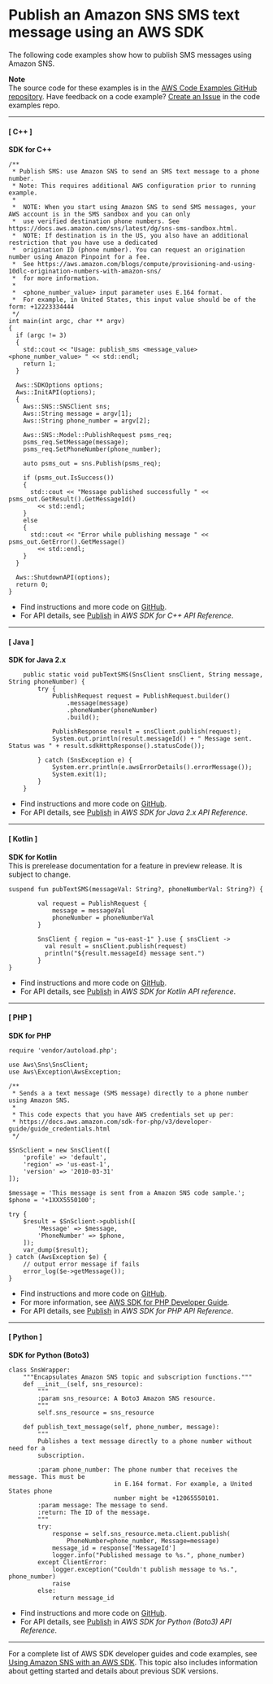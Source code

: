 # Publish an Amazon SNS SMS text message using an AWS SDK<a name="example_sns_PublishTextSMS_section"></a>

The following code examples show how to publish SMS messages using Amazon SNS\.

**Note**  
The source code for these examples is in the [AWS Code Examples GitHub repository](https://github.com/awsdocs/aws-doc-sdk-examples)\. Have feedback on a code example? [Create an Issue](https://github.com/awsdocs/aws-doc-sdk-examples/issues/new/choose) in the code examples repo\. 

------
#### [ C\+\+ ]

**SDK for C\+\+**  
  

```
/**
 * Publish SMS: use Amazon SNS to send an SMS text message to a phone number.
 * Note: This requires additional AWS configuration prior to running example. 
 * 
 *  NOTE: When you start using Amazon SNS to send SMS messages, your AWS account is in the SMS sandbox and you can only
 *  use verified destination phone numbers. See https://docs.aws.amazon.com/sns/latest/dg/sns-sms-sandbox.html.
 *  NOTE: If destination is in the US, you also have an additional restriction that you have use a dedicated
 *  origination ID (phone number). You can request an origination number using Amazon Pinpoint for a fee.
 *  See https://aws.amazon.com/blogs/compute/provisioning-and-using-10dlc-origination-numbers-with-amazon-sns/ 
 *  for more information. 
 * 
 *  <phone_number_value> input parameter uses E.164 format. 
 *  For example, in United States, this input value should be of the form: +12223334444
 */
int main(int argc, char ** argv)
{
  if (argc != 3)
  {
    std::cout << "Usage: publish_sms <message_value> <phone_number_value> " << std::endl;
    return 1;
  }

  Aws::SDKOptions options;
  Aws::InitAPI(options);
  {
    Aws::SNS::SNSClient sns;
    Aws::String message = argv[1];
    Aws::String phone_number = argv[2];

    Aws::SNS::Model::PublishRequest psms_req;
    psms_req.SetMessage(message);
    psms_req.SetPhoneNumber(phone_number);

    auto psms_out = sns.Publish(psms_req);

    if (psms_out.IsSuccess())
    {
      std::cout << "Message published successfully " << psms_out.GetResult().GetMessageId()
        << std::endl;
    }
    else
    {
      std::cout << "Error while publishing message " << psms_out.GetError().GetMessage()
        << std::endl;
    }
  }

  Aws::ShutdownAPI(options);
  return 0;
}
```
+  Find instructions and more code on [GitHub](https://github.com/awsdocs/aws-doc-sdk-examples/tree/main/cpp/example_code/sns#code-examples)\. 
+  For API details, see [Publish](https://docs.aws.amazon.com/goto/SdkForCpp/sns-2010-03-31/Publish) in *AWS SDK for C\+\+ API Reference*\. 

------
#### [ Java ]

**SDK for Java 2\.x**  
  

```
    public static void pubTextSMS(SnsClient snsClient, String message, String phoneNumber) {
        try {
            PublishRequest request = PublishRequest.builder()
                .message(message)
                .phoneNumber(phoneNumber)
                .build();

            PublishResponse result = snsClient.publish(request);
            System.out.println(result.messageId() + " Message sent. Status was " + result.sdkHttpResponse().statusCode());

        } catch (SnsException e) {
            System.err.println(e.awsErrorDetails().errorMessage());
            System.exit(1);
        }
    }
```
+  Find instructions and more code on [GitHub](https://github.com/awsdocs/aws-doc-sdk-examples/tree/main/javav2/example_code/sns#readme)\. 
+  For API details, see [Publish](https://docs.aws.amazon.com/goto/SdkForJavaV2/sns-2010-03-31/Publish) in *AWS SDK for Java 2\.x API Reference*\. 

------
#### [ Kotlin ]

**SDK for Kotlin**  
This is prerelease documentation for a feature in preview release\. It is subject to change\.
  

```
suspend fun pubTextSMS(messageVal: String?, phoneNumberVal: String?) {

        val request = PublishRequest {
            message = messageVal
            phoneNumber = phoneNumberVal
        }

        SnsClient { region = "us-east-1" }.use { snsClient ->
          val result = snsClient.publish(request)
          println("${result.messageId} message sent.")
        }
}
```
+  Find instructions and more code on [GitHub](https://github.com/awsdocs/aws-doc-sdk-examples/tree/main/kotlin/services/sns#code-examples)\. 
+  For API details, see [Publish](https://github.com/awslabs/aws-sdk-kotlin#generating-api-documentation) in *AWS SDK for Kotlin API reference*\. 

------
#### [ PHP ]

**SDK for PHP**  
  

```
require 'vendor/autoload.php';

use Aws\Sns\SnsClient; 
use Aws\Exception\AwsException;

/**
 * Sends a a text message (SMS message) directly to a phone number using Amazon SNS.
 *
 * This code expects that you have AWS credentials set up per:
 * https://docs.aws.amazon.com/sdk-for-php/v3/developer-guide/guide_credentials.html
 */
 
$SnSclient = new SnsClient([
    'profile' => 'default',
    'region' => 'us-east-1',
    'version' => '2010-03-31'
]);

$message = 'This message is sent from a Amazon SNS code sample.';
$phone = '+1XXX5550100';

try {
    $result = $SnSclient->publish([
        'Message' => $message,
        'PhoneNumber' => $phone,
    ]);
    var_dump($result);
} catch (AwsException $e) {
    // output error message if fails
    error_log($e->getMessage());
}
```
+  Find instructions and more code on [GitHub](https://github.com/awsdocs/aws-doc-sdk-examples/tree/main/php/example_code/sns#code-examples)\. 
+  For more information, see [AWS SDK for PHP Developer Guide](https://docs.aws.amazon.com/sdk-for-php/v3/developer-guide/sns-examples-sending-sms.html#publish-to-a-text-message-sms-message)\. 
+  For API details, see [Publish](https://docs.aws.amazon.com/goto/SdkForPHPV3/sns-2010-03-31/Publish) in *AWS SDK for PHP API Reference*\. 

------
#### [ Python ]

**SDK for Python \(Boto3\)**  
  

```
class SnsWrapper:
    """Encapsulates Amazon SNS topic and subscription functions."""
    def __init__(self, sns_resource):
        """
        :param sns_resource: A Boto3 Amazon SNS resource.
        """
        self.sns_resource = sns_resource

    def publish_text_message(self, phone_number, message):
        """
        Publishes a text message directly to a phone number without need for a
        subscription.

        :param phone_number: The phone number that receives the message. This must be
                             in E.164 format. For example, a United States phone
                             number might be +12065550101.
        :param message: The message to send.
        :return: The ID of the message.
        """
        try:
            response = self.sns_resource.meta.client.publish(
                PhoneNumber=phone_number, Message=message)
            message_id = response['MessageId']
            logger.info("Published message to %s.", phone_number)
        except ClientError:
            logger.exception("Couldn't publish message to %s.", phone_number)
            raise
        else:
            return message_id
```
+  Find instructions and more code on [GitHub](https://github.com/awsdocs/aws-doc-sdk-examples/tree/main/python/example_code/sns#code-examples)\. 
+  For API details, see [Publish](https://docs.aws.amazon.com/goto/boto3/sns-2010-03-31/Publish) in *AWS SDK for Python \(Boto3\) API Reference*\. 

------

For a complete list of AWS SDK developer guides and code examples, see [Using Amazon SNS with an AWS SDK](sdk-general-information-section.md)\. This topic also includes information about getting started and details about previous SDK versions\.